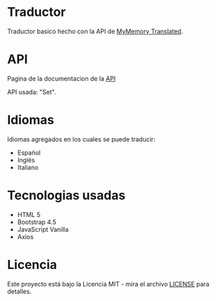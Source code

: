 # Traductor

Traductor basico hecho con la API de [MyMemory Translated](https://mymemory.translated.net/).

# API

Pagina de la documentacion de la [API](https://mymemory.translated.net/doc/spec.php)

API usada: "Set".

# Idiomas

Idiomas agregados en los cuales se puede traducir:

- Español
- Inglés
- Italiano

# Tecnologias usadas

- HTML 5
- Bootstrap 4.5
- JavaScript Vanilla
- Axios

# Licencia

Este proyecto está bajo la Licencia MIT - mira el archivo [LICENSE](LICENSE.md) para detalles.